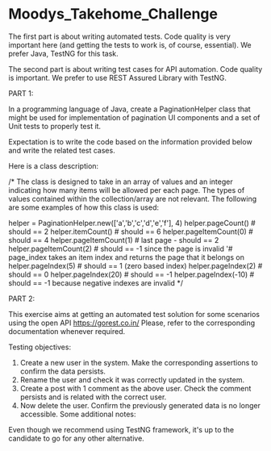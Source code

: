 # Moodys_Takehome_Challenge

The first part is about writing automated tests. Code quality is very important here (and getting the tests to work is, of course, essential). We prefer Java, TestNG for this task.

The second part is about writing test cases for API automation. Code quality is important. We prefer to use REST Assured Library with TestNG.

PART 1:

In a programming language of Java, create a PaginationHelper class that might be used for
implementation of pagination UI components and a set of Unit tests to properly test it.

Expectation is to write the code based on the information provided below and write the related test cases.

Here is a class description:

/*
The class is designed to take in an array of values and an integer indicating how many items will be allowed per each page. The types of values contained within the collection/array are not relevant.
The following are some examples of how this class is used:

helper = PaginationHelper.new(['a','b','c','d','e','f'], 4)
helper.pageCount() # should == 2
helper.itemCount() # should == 6
helper.pageItemCount(0) # should == 4
helper.pageItemCount(1) # last page - should == 2
helper.pageItemCount(2) # should == -1 since the page is invalid
'# page_index takes an item index and returns the page that it belongs on
helper.pageIndex(5) # should == 1 (zero based index)
helper.pageIndex(2) # should == 0
helper.pageIndex(20) # should == -1
helper.pageIndex(-10) # should == -1 because negative indexes are invalid
*/

PART 2:

This exercise aims at getting an automated test solution for some scenarios using the open API https://gorest.co.in/
Please, refer to the corresponding documentation whenever required.

Testing objectives:
1. Create a new user in the system. Make the corresponding assertions to confirm the data persists. 
2. Rename the user and check it was correctly updated in the system. 
3. Create a post with 1 comment as the above user. Check the comment persists and is related with the correct user. 
4. Now delete the user. Confirm the previously generated data is no longer accessible. Some additional notes:
   
Even though we recommend using TestNG framework, it's up to the candidate to go for any other alternative.
